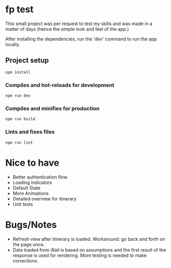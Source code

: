 # fp test

This small project was per request to test my skills and was made in a matter of days (hence the simple look and feel of the app.)

After installing the dependencies, run the 'dev' command to run the app locally.

## Project setup
```
npm install
```

### Compiles and hot-reloads for development
```
npm run dev
```

### Compiles and minifies for production
```
npm run build
```

### Lints and fixes files
```
npm run lint
```

# Nice to have
- Better authentication flow.
- Loading indicators
- Default State
- More Animations
- Detailed overview for itinerary
- Unit tests

# Bugs/Notes
- Refresh view after itinerary is loaded. Workaround: go back and forth on the page once.
- Data loaded from iRail is based on assumptions and the first result of the response is used for rendering.
More testing is needed to make corrections.
